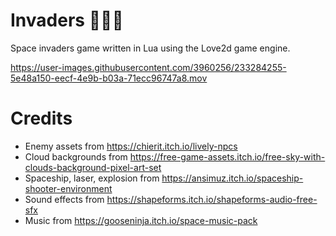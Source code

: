 # Invaders 👾👾👾
Space invaders game written in Lua using the Love2d game engine.


https://user-images.githubusercontent.com/3960256/233284255-5e48a150-eecf-4e9b-b03a-71ecc96747a8.mov


# Credits
* Enemy assets from https://chierit.itch.io/lively-npcs
* Cloud backgrounds from https://free-game-assets.itch.io/free-sky-with-clouds-background-pixel-art-set
* Spaceship, laser, explosion from https://ansimuz.itch.io/spaceship-shooter-environment
* Sound effects from https://shapeforms.itch.io/shapeforms-audio-free-sfx
* Music from https://gooseninja.itch.io/space-music-pack
